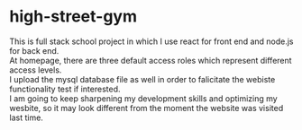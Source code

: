 # high-street-gym
This is full stack school project in which I use react for front end and node.js for back end.  
At homepage, there are three default access roles which represent different access levels.  
I upload the mysql database file as well in order to falicitate the webiste functionality test if interested.  
I am going to keep sharpening my development skills and optimizing my wesbite, so it may look different from the moment the website was visited last time.
